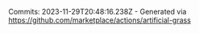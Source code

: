 Commits: 2023-11-29T20:48:16.238Z - Generated via https://github.com/marketplace/actions/artificial-grass
<br>
